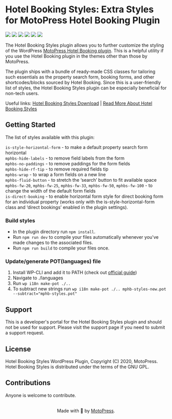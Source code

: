 # Hotel Booking Styles: Extra Styles for MotoPress Hotel Booking Plugin

![](https://img.shields.io/wordpress/plugin/v/mphb-styles)
![](https://img.shields.io/wordpress/plugin/wp-version/mphb-styles)
![](https://img.shields.io/wordpress/plugin/dm/mphb-styles)
![](https://img.shields.io/wordpress/plugin/installs/mphb-styles)
![](https://img.shields.io/wordpress/plugin/rating/mphb-styles)
![](https://img.shields.io/badge/license-GPL--2.0%2B-blue.svg?style=flat)

The Hotel Booking Styles plugin allows you to further customize the styling of the WordPress [MotoPress Hotel Booking plugin](https://motopress.com/products/hotel-booking/). This is a helpful utility if you use the Hotel Booking plugin in the themes other than those by MotoPress.

The plugin ships with a bundle of ready-made CSS classes for tailoring such essentials as the property search form, booking forms, and other shortcodes/blocks sourced by Hotel Booking. Since this is a user-friendly list of styles, the Hotel Booking Styles plugin can be especially beneficial for non-tech users.

Useful links: [Hotel Booking Styles Download](https://wordpress.org/plugins/mphb-styles/) | [Read More About Hotel Booking Styles](https://motopress.com/blog/motopress-hotel-booking-search-forms-horizontal/)

## Getting Started
The list of styles available with this plugin:

`is-style-horizontal-form` - to make a default property search form horizontal  
`mphbs-hide-labels` - to remove field labels from the form  
`mphbs-no-paddings` - to remove paddings for the form fields  
`mphbs-hide-rf-tip` - to remove required fields tip   
`mphbs-wrap` - to wrap a form fields on a new line  
`mphbs-fluid-button` - to stretch the ‘search’ button to fit available space  
`mphbs-fw-20`, `mphbs-fw-25`, `mphbs-fw-33`, `mphbs-fw-50`, `mphbs-fw-100` - to change the width of the default form fields  
`is-direct-booking` - to enable horizontal form style for direct booking form for an individual property (works only with the is-style-horizontal-form class and ‘direct bookings’ enabled in the plugin settings).

### Build styles
* In the plugin directory run `npm install`.
* Run `npm run dev` to compile your files automatically whenever you've made changes to the associated files.
* Run `npm run build` to compile your files once.

### Update/generate POT(languages) file
1. Install WP-CLI and add it to PATH (check out [official guide](https://wp-cli.org/#installing))
1. Navigate to ./languages
1. Run `wp i18n make-pot ./..`
1. To subtract new strings run `wp i18n make-pot ./.. mphb-styles-new.pot --subtract="mphb-styles.pot"`

## Support
This is a developer's portal for the Hotel Booking Styles plugin and should not be used for support. Please visit the support page if you need to submit a support request.

## License
Hotel Booking Styles WordPress Plugin, Copyright (C) 2020, MotoPress.
Hotel Booking Styles is distributed under the terms of the GNU GPL.

## Contributions
Anyone is welcome to contribute.

<p align="center">
    <br/>
    Made with 💙 by <a href="https://motopress.com/">MotoPress</a>.<br/>
</p>
